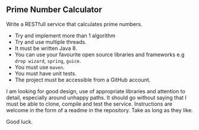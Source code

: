 ## Prime Number Calculator

Write a RESTfull service that calculates prime numbers.

  - Try and implement more than 1 algorithm
  - Try and use multiple threads.
  - It must be written Java 8.
  - You can use your favourite open source libraries and frameworks e.g `drop wizard`, `spring`, `guice`.
  - You must use `maven`.
  - You must have unit tests.
  - The project must be accessible from a GitHub account.

I am looking for good design, use of appropriate libraries and attention to detail, especially
around unhappy paths.  It should go without saying that I must be able to clone, compile and
test the service. Instructions are welcome in the form of a readme in the repository.
Take as long as they like.

Good luck.